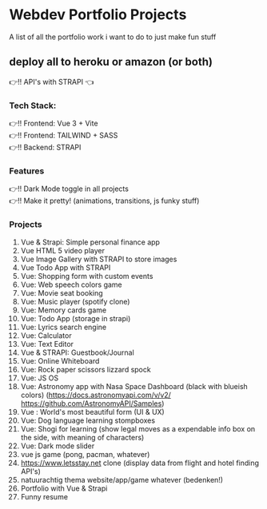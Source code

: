 # Webdev Portfolio Projects
A list of all the portfolio work i want to do to just make fun stuff

## deploy all to heroku or amazon (or both)
:point_right:!! API's with STRAPI :point_left:

### Tech Stack:
:point_right:!! Frontend: Vue 3  + Vite  
:point_right:!! Frontend: TAILWIND + SASS  
:point_right:!! Backend: STRAPI  



### Features  
:point_right:!! Dark Mode toggle in all projects  
:point_right:!! Make it pretty! (animations, transitions, js funky stuff)  

### Projects  
1. Vue & Strapi: Simple personal finance app
2. Vue HTML 5 video player
3. Vue Image Gallery with STRAPI to store images
4. Vue Todo App with STRAPI
5. Vue: Shopping form with custom events
6. Vue: Web speech colors game
7. Vue: Movie seat booking
8. Vue: Music player (spotify clone)
9. Vue: Memory cards game
10. Vue: Todo App (storage in strapi)
11. Vue: Lyrics search engine
12. Vue: Calculator
13. Vue: Text Editor
14. Vue & STRAPI: Guestbook/Journal
15. Vue: Online Whiteboard
16. Vue: Rock paper scissors lizzard spock
17. Vue: JS OS
18. Vue: Astronomy app with Nasa Space Dashboard (black with blueish colors) (https://docs.astronomyapi.com/v/v2/ https://github.com/AstronomyAPI/Samples)
19. Vue : World's most beautiful form (UI & UX)
20. Vue: Dog language learning stompboxes
21. Vue: Shogi for learning (show legal moves as a expendable info box on the side, with meaning of characters)  
22. Vue: Dark mode slider  
23. vue js game (pong, pacman, whatever)   
24. https://www.letsstay.net clone (display data from flight and hotel finding API's)
25. natuurachtig thema website/app/game whatever (bedenken!)  
26. Portfolio with Vue & Strapi  
27. Funny resume

